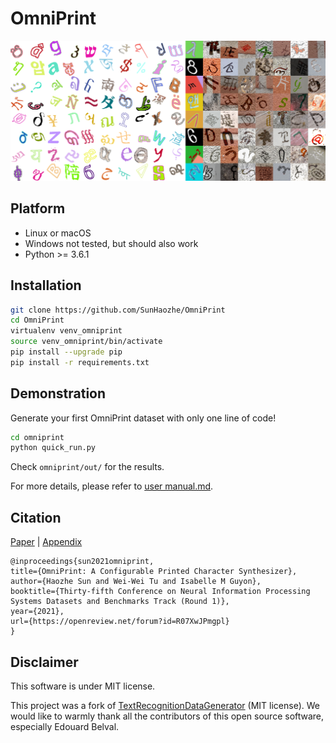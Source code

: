 # OmniPrint 


![random_rgb_characters.png](images/random_rgb_characters.png)


## Platform

- Linux or macOS
- Windows not tested, but should also work 
- Python >= 3.6.1



## Installation

```bash
git clone https://github.com/SunHaozhe/OmniPrint
cd OmniPrint
virtualenv venv_omniprint
source venv_omniprint/bin/activate
pip install --upgrade pip 
pip install -r requirements.txt
```

## Demonstration

Generate your first OmniPrint dataset with only one line of code!

```bash
cd omniprint
python quick_run.py
```

Check `omniprint/out/` for the results. 

For more details, please refer to [user manual.md](user_manual.md).


## Citation

[Paper](https://openreview.net/pdf?id=R07XwJPmgpl) | [Appendix](https://openreview.net/attachment?id=R07XwJPmgpl&name=supplementary_material)

```
@inproceedings{sun2021omniprint,
title={OmniPrint: A Configurable Printed Character Synthesizer},
author={Haozhe Sun and Wei-Wei Tu and Isabelle M Guyon},
booktitle={Thirty-fifth Conference on Neural Information Processing Systems Datasets and Benchmarks Track (Round 1)},
year={2021},
url={https://openreview.net/forum?id=R07XwJPmgpl}
}
```


## Disclaimer

This software is under MIT license.

This project was a fork of [TextRecognitionDataGenerator](https://github.com/Belval/TextRecognitionDataGenerator) (MIT license). We would like to warmly thank all the contributors of this open source software, especially Edouard Belval. 

